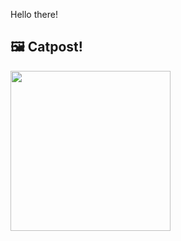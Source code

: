 Hello there!



## 🖼️ Catpost!

<sub>
    <img src="https://cdn2.thecatapi.com/images/bkt.jpg" height="256">
</sub>

